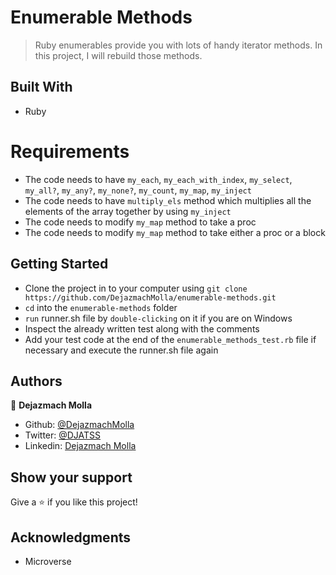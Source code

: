 # Enumerable Methods

> Ruby enumerables provide you with lots of handy iterator methods. In this project, I will rebuild those methods.

## Built With

- Ruby

# Requirements

- The code needs to have `my_each`, `my_each_with_index`, `my_select`, `my_all?`, `my_any?`, `my_none?`, `my_count`, `my_map`, `my_inject`
- The code needs to have `multiply_els` method which multiplies all the elements of the array together by using `my_inject`
- The code needs to modify `my_map` method to take a proc
- The code needs to modify `my_map` method to take either a proc or a block

## Getting Started

- Clone the project in to your computer using `git clone https://github.com/DejazmachMolla/enumerable-methods.git` 
- `cd` into the `enumerable-methods` folder
- `run` runner.sh file by `double-clicking` on it if you are on Windows
- Inspect the already written test along with the comments
- Add your test code at the end of the `enumerable_methods_test.rb` file if necessary and execute the runner.sh file again

## Authors

:bust_in_silhouette: **Dejazmach Molla**

- Github: [@DejazmachMolla](https://github.com/DejazmachMolla)
- Twitter: [@DJATSS](https://twitter.com/DJATSS)
- Linkedin: [Dejazmach Molla](https://www.linkedin.com/in/dejazmach-getachew-027aabaa/)

## Show your support

Give a ⭐️ if you like this project!

## Acknowledgments

- Microverse

